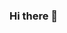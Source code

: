 ### Hi there 👋

<!--
**yerkeaiym/yerkeaiym** is a ✨ _special_ ✨ repository because its `README.md` (this file) appears on your GitHub profile.


Hotel Management System

 This project is called Hotel Management System. Show all the details of the hotel in this project. This project is related to the database. The project consists of several classes. Such as Home, Employee, Rooms, Logins, And some connection class. For example, you can select the room number, the type of the room, and the price of the room. You can register and so on.
